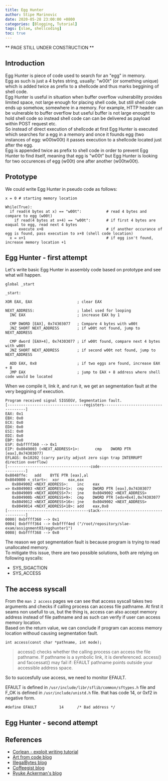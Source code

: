 ```yaml
---
title: Egg Hunter
author: Stipe Marinovic
date: 2020-05-28 23:00:00 +0800
categories: [Blogging, Tutorial]
tags: [slae, shellcoding]
toc: true
---
```


** PAGE STILL UNDER CONSTRUCTION **

## Introduction ##

Egg Hunter is piece of code used to search for an "egg" in memory.  
Egg as such is just a 4 bytes string, usually: "w00t" (or something unique) which is added twice as prefix to a shellcode and thus marks beggining of shell code.  
Egg Hunter is useful in situation when buffer overflow vulnerability provides limited space, not large enough for placing shell code, but still shell code ends up somehow, somewhere in a memory. For example, HTTP header can be vulnerable to buffer overflow  but useful buffer is not large enought to hold shell code so instead shell code can can be delivered as payload within POST request etc.   
So instead of direct execution of shellcode at first Egg Hunter is executed which searches for a egg in a memory and once it founds egg (two instances of egg: w00tw00t) it passes execution to a shellcode located just after the egg.  
Egg is appended twice as prefix to shell code in order to prevent Egg Hunter to find itself, meaning that egg is "w00t" but Egg Hunter is looking for two occurences of egg (w00t) one after another (w00tw00t). 

## Prototype ##

We could write Egg Hunter in pseudo code as follows:
```
x = 0 # starting memory location

While(True):
  if read(4 bytes at x) == "w00t":           # read 4 bytes and compare to egg (w00t)
    if read(4 bytes at x+4) == "w00t":       # if first 4 bytes are eaqual to egg, read next 4 bytes
      execute x+8                            # if another occurance of egg is found, pass execution to x+8 (shell code location)
  x = x+1                                    # if egg isn't found, increase memory location +1
```

## Egg Hunter - first attempt ##

Let's write basic Egg Hunter in assembly code based on prototype and see what will happen.

```
global _start

_start:

XOR EAX, EAX                    ; clear EAX

NEXT_ADDRESS:                   ; label used for looping
  INC EAX                       ; increase EAX by 1

  CMP DWORD [EAX], 0x74303077   ; Compare 4 bytes with w00t
  JNZ SHORT NEXT_ADDRESS        ; if w00t not found, jump to NEXT_ADDRESS

  CMP dword [EAX+4], 0x74303077 ; if w00t found, compare next 4 bytes with w00t 
  JNZ SHORT NEXT_ADDRESS        ; if second w00t not found, jump to NEXT_ADDRESS

  ADD EAX, 0x8                  ; if two eggs are found, increase EAX + 8         
  JMP EAX                       ; jump to EAX + 8 address where shell code would be located

``` 
When we compile it, link it, and run it, we get an segmentation fault at the very beggining of execution.

```
Program received signal SIGSEGV, Segmentation fault.                                                                                                                  
[----------------------------------registers-----------------------------------]                                                                                      
EAX: 0x1                                                                                                                                                              EBX: 0x0                                                                                                                                                              ECX: 0x0                                                                                                                                                              EDX: 0x0                                                                                                                                                              ESI: 0x0                                                                                                                                                              EDI: 0x0                                                                                                                                                              EBP: 0x0                                                                                                                                                              ESP: 0xbffff360 --> 0x1                                                                                                                                               EIP: 0x8049003 (<NEXT_ADDRESS+1>:       cmp    DWORD PTR [eax],0x74303077)                                                                                            EFLAGS: 0x10202 (carry parity adjust zero sign trap INTERRUPT direction overflow)                                                                                     [-------------------------------------code-------------------------------------]                                                                                         0x8048ffe:   add    BYTE PTR [eax],al                                                                                                                                 0x8049000 <_start>:  xor    eax,eax
   0x8049002 <NEXT_ADDRESS>:    inc    eax
=> 0x8049003 <NEXT_ADDRESS+1>:  cmp    DWORD PTR [eax],0x74303077
   0x8049009 <NEXT_ADDRESS+7>:  jne    0x8049002 <NEXT_ADDRESS>
   0x804900b <NEXT_ADDRESS+9>:  cmp    DWORD PTR [edx+0x4],0x74303077
   0x8049012 <NEXT_ADDRESS+16>: jne    0x8049002 <NEXT_ADDRESS>
   0x8049014 <NEXT_ADDRESS+18>: add    eax,0x8
[------------------------------------stack-------------------------------------]
0000| 0xbffff360 --> 0x1 
0004| 0xbffff364 --> 0xbffff4ed ("/root/repository/slae-exam/assignment03/egghunter1")
0008| 0xbffff368 --> 0x0 
```
The reason we got segmentation fault is because program is trying to read unallocated memory.  
To mitigate this issue, there are two possible solutions, both are relying on following syscalls:
- SYS_SIGACTION
- SYS_ACCESS

## The access syscall ##

From the `man 2 access` pages we can see that access syscall takes two arguments and checks if calling process can access file pathname. At first it seams non usefull to us, but the thing is, access can also accept memory address instead of file pathname and as such can verify if user can access memory location.  
Based on the return value, we can conclude if program can access memory location withoud causing segmentation fault. 

```
int access(const char *pathname, int mode);
```

> access() checks whether the calling process can access the file pathname. If pathname is a symbolic link, it is dereferenced.
> access() and faccessat() may fail if: EFAULT pathname points outside your accessible address space.

So to succesfully use access, we need to monitor EFAULT.

EFAULT is defined in `/usr/include/libr/sflib/common/sftypes.h` file and F_OK is defined in `/usr/include/unistd.h` file.
 that has code 14, or 0xf2 in negative form.

```
#define EFAULT          14      /* Bad address */
```

## Egg Hunter - second attempt ##



## References ##

* [Corlean - exploit writing tutorial](https://www.corelan.be/index.php/2010/01/09/exploit-writing-tutorial-part-8-win32-egg-hunting/)
* [Art from code blog](https://artfromcode.wordpress.com/2018/03/23/slae-assignment-3-the-egg-hunter/)
* [IllegalBytes blog](https://illegalbytes.com/2018-03-20/slae-assignment-3-linux-x86-egghunting/)
* [Coffeegist blog](https://coffeegist.com/security/slae-exam-3-egg-hunter-shellcode/)
* [Ryuke Ackerman's blog](https://medium.com/@ryukeackerman/securitytube-linux-assembly-expert-slae-assignment-writeups-x03-egg-hunter-shellcode-ea53bf7a12eb)
